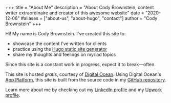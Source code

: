 +++
title = "About Me"
description = "About Cody Brownstein, content writer extraordinaire and creator of this awesome website"
date = "2020-12-06"
#aliases = ["about-us", "about-hugo", "contact"]
author = "Cody Brownstein"
+++

Hi! My name is Cody Brownstein. I've created this site to:

- showcase the content I've written for clients
- practice using the [Hugo static site generator](https://gohugo.io/)
- share my thoughts and feelings on myriad topics

Since this site is a constant work in progress, expect it to break—often.

This site is hosted _gratis_, courtesy of
[Digital Ocean](https://m.do.co/c/c734c24d9785). Using Digital Ocean's
[App Platform](https://www.digitalocean.com/products/app-platform/), this site
is built from the source code in my [GitHub
repository](https://github.com/cbrownstein).

Learn more about me by checking out my
[LinkedIn profile](https://www.linkedin.com/in/codybrownstein/) and my
[Upwork profile](https://www.upwork.com/fl/cbrownstein).
